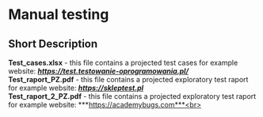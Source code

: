 # Manual testing
## Short Description
**Test_cases.xlsx** - this file contains a projected test cases for example website: ***https://test.testowanie-oprogramowania.pl/***
<br> 
**Test_raport_PZ.pdf** - this file contains a projected exploratory test raport for example website: ***https://skleptest.pl***
<br>
**Test_raport_2_PZ.pdf** - this file contains a projected exploratory test raport for example website: ***https://academybugs.com***<br>
